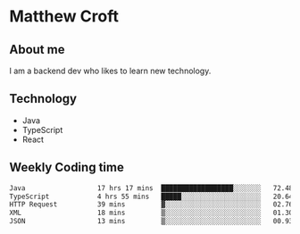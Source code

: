 # Matthew Croft

## About me
I am a backend dev who likes to learn new technology. 

## Technology
- Java
- TypeScript
- React

## Weekly Coding time
<!--START_SECTION:waka-->

```txt
Java                  17 hrs 17 mins  ██████████████████░░░░░░░   72.48 %
TypeScript            4 hrs 55 mins   █████░░░░░░░░░░░░░░░░░░░░   20.64 %
HTTP Request          39 mins         ▓░░░░░░░░░░░░░░░░░░░░░░░░   02.76 %
XML                   18 mins         ▒░░░░░░░░░░░░░░░░░░░░░░░░   01.30 %
JSON                  13 mins         ▒░░░░░░░░░░░░░░░░░░░░░░░░   00.93 %
```

<!--END_SECTION:waka-->
